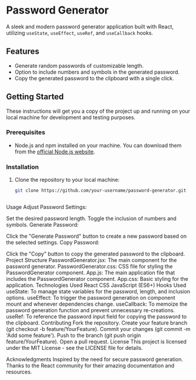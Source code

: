 # Password Generator

A sleek and modern password generator application built with React, utilizing `useState`, `useEffect`, `useRef`, and `useCallback` hooks.

## Features

- Generate random passwords of customizable length.
- Option to include numbers and symbols in the generated password.
- Copy the generated password to the clipboard with a single click.

## Getting Started

These instructions will get you a copy of the project up and running on your local machine for development and testing purposes.

### Prerequisites

- Node.js and npm installed on your machine. You can download them from the [official Node.js website](https://nodejs.org/).

### Installation

1. Clone the repository to your local machine:

   ```sh
   git clone https://github.com/your-username/password-generator.git



Usage
Adjust Password Settings:

Set the desired password length.
Toggle the inclusion of numbers and symbols.
Generate Password:

Click the "Generate Password" button to create a new password based on the selected settings.
Copy Password:

Click the "Copy" button to copy the generated password to the clipboard.
Project Structure
PasswordGenerator.jsx: The main component for the password generator.
PasswordGenerator.css: CSS file for styling the PasswordGenerator component.
App.js: The main application file that includes the PasswordGenerator component.
App.css: Basic styling for the application.
Technologies Used
React
CSS
JavaScript (ES6+)
Hooks Used
useState: To manage state variables for the password, length, and inclusion options.
useEffect: To trigger the password generation on component mount and whenever dependencies change.
useCallback: To memoize the password generation function and prevent unnecessary re-creations.
useRef: To reference the password input field for copying the password to the clipboard.
Contributing
Fork the repository.
Create your feature branch (git checkout -b feature/YourFeature).
Commit your changes (git commit -m 'Add some feature').
Push to the branch (git push origin feature/YourFeature).
Open a pull request.
License
This project is licensed under the MIT License - see the LICENSE file for details.

Acknowledgments
Inspired by the need for secure password generation.
Thanks to the React community for their amazing documentation and resources.
